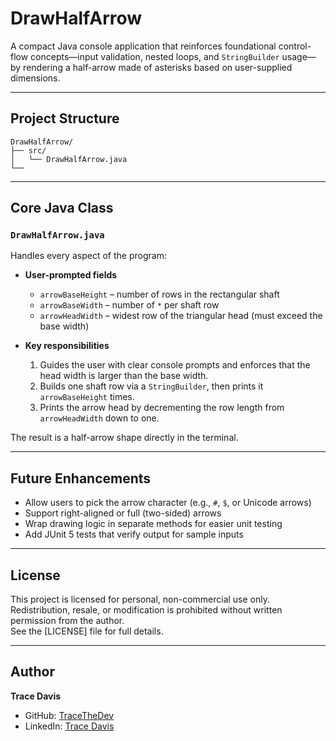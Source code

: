 # DrawHalfArrow

A compact Java console application that reinforces foundational control-flow concepts—input validation, nested loops, and `StringBuilder` usage—by rendering a half-arrow made of asterisks based on user-supplied dimensions.

---

## Project Structure
```
DrawHalfArrow/
├── src/
│   └── DrawHalfArrow.java
└──
```

---

## Core Java Class

### `DrawHalfArrow.java`
Handles every aspect of the program:

- **User-prompted fields**  
  - `arrowBaseHeight` – number of rows in the rectangular shaft  
  - `arrowBaseWidth`  – number of `*` per shaft row  
  - `arrowHeadWidth`  – widest row of the triangular head (must exceed the base width)

- **Key responsibilities**  
  1. Guides the user with clear console prompts and enforces that the head width is larger than the base width.  
  2. Builds one shaft row via a `StringBuilder`, then prints it `arrowBaseHeight` times.  
  3. Prints the arrow head by decrementing the row length from `arrowHeadWidth` down to one.  

The result is a half-arrow shape directly in the terminal.

---

## Future Enhancements
- Allow users to pick the arrow character (e.g., `#`, `$`, or Unicode arrows)  
- Support right-aligned or full (two-sided) arrows  
- Wrap drawing logic in separate methods for easier unit testing  
- Add JUnit 5 tests that verify output for sample inputs

---

## License
This project is licensed for personal, non-commercial use only. Redistribution, resale, or modification is prohibited without written permission from the author.  
See the [LICENSE] file for full details.

---

## Author

**Trace Davis**  
- GitHub: [TraceTheDev](https://github.com/TraceTheDev)  
- LinkedIn: [Trace Davis](https://www.linkedin.com/in/trace-d-926380138/)
